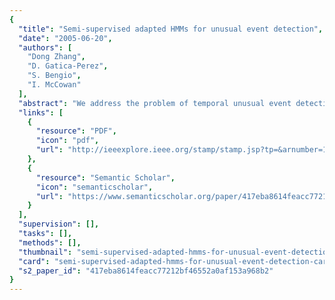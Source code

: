 ```yaml
---
{
  "title": "Semi-supervised adapted HMMs for unusual event detection",
  "date": "2005-06-20",
  "authors": [
    "Dong Zhang",
    "D. Gatica-Perez",
    "S. Bengio",
    "I. McCowan"
  ],
  "abstract": "We address the problem of temporal unusual event detection. Unusual events are characterized by a number of features (rarity, unexpectedness, and relevance) that limit the application of traditional supervised model-based approaches. We propose a semi-supervised adapted hidden Markov model (HMM) framework, in which usual event models are first learned from a large amount of (commonly available) training data, while unusual event models are learned by Bayesian adaptation in an unsupervised manner. The proposed framework has an iterative structure, which adapts a new unusual event model at each iteration. We show that such a framework can address problems due to the scarcity of training data and the difficulty in pre-defining unusual events. Experiments on audio, visual, and audiovisual data streams illustrate its effectiveness, compared with both supervised and unsupervised baseline methods.",
  "links": [
    {
      "resource": "PDF",
      "icon": "pdf",
      "url": "http://ieeexplore.ieee.org/stamp/stamp.jsp?tp=&arnumber=1467324"
    },
    {
      "resource": "Semantic Scholar",
      "icon": "semanticscholar",
      "url": "https://www.semanticscholar.org/paper/417eba8614feacc77212bf46552a0af153a968b2"
    }
  ],
  "supervision": [],
  "tasks": [],
  "methods": [],
  "thumbnail": "semi-supervised-adapted-hmms-for-unusual-event-detection-thumb.jpg",
  "card": "semi-supervised-adapted-hmms-for-unusual-event-detection-card.jpg",
  "s2_paper_id": "417eba8614feacc77212bf46552a0af153a968b2"
}
---
```


